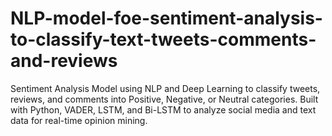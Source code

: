 # NLP-model-foe-sentiment-analysis-to-classify-text-tweets-comments-and-reviews
Sentiment Analysis Model using NLP and Deep Learning to classify tweets, reviews, and comments into Positive, Negative, or Neutral categories. Built with Python, VADER, LSTM, and Bi-LSTM to analyze social media and text data for real-time opinion mining.
